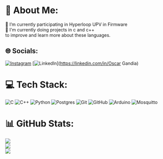 # 💫 About Me:
🔭 I’m currently participating in Hyperloop UPV in Firmware<br>🌱 I'm currently doing projects in c and c++<br> to improve and learn more about these languages.<br>


## 🌐 Socials:
[![Instagram](https://img.shields.io/badge/Instagram-%23E4405F.svg?logo=Instagram&logoColor=white)](https://instagram.com/osganig) [![LinkedIn](https://img.shields.io/badge/LinkedIn-%230077B5.svg?logo=linkedin&logoColor=white)](https://linkedin.com/in/Oscar Gandia) 

# 💻 Tech Stack:
![C](https://img.shields.io/badge/c-%2300599C.svg?style=for-the-badge&logo=c&logoColor=white) ![C++](https://img.shields.io/badge/c++-%2300599C.svg?style=for-the-badge&logo=c%2B%2B&logoColor=white) ![Python](https://img.shields.io/badge/python-3670A0?style=for-the-badge&logo=python&logoColor=ffdd54) ![Postgres](https://img.shields.io/badge/postgres-%23316192.svg?style=for-the-badge&logo=postgresql&logoColor=white) ![Git](https://img.shields.io/badge/git-%23F05033.svg?style=for-the-badge&logo=git&logoColor=white) ![GitHub](https://img.shields.io/badge/github-%23121011.svg?style=for-the-badge&logo=github&logoColor=white) ![Arduino](https://img.shields.io/badge/-Arduino-00979D?style=for-the-badge&logo=Arduino&logoColor=white) ![Mosquitto](https://img.shields.io/badge/mosquitto-%233C5280.svg?style=for-the-badge&logo=eclipsemosquitto&logoColor=white)
# 📊 GitHub Stats:
![](https://github-readme-stats.vercel.app/api?username=oganigl&theme=dark&hide_border=false&include_all_commits=false&count_private=false)<br/>
![](https://github-readme-streak-stats.herokuapp.com/?user=oganigl&theme=dark&hide_border=false)<br/>
![](https://github-readme-stats.vercel.app/api/top-langs/?username=oganigl&theme=dark&hide_border=false&include_all_commits=false&count_private=false&layout=compact)



